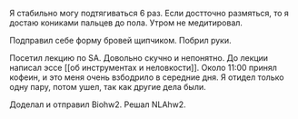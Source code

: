 Я стабильно могу подтягиваться 6 раз. Если достточно размяться, то я достаю кониками пальцев до пола. Утром не медитировал.

Подправил себе форму бровей щипчиком. Побрил руки.

Посетил лекцию по SA. Довольно скучно и непонятно. До лекции написал эссе [[об инструментах и неловкости]]. Около 11:00 принял кофеин, и это меня очень взбодрило в середние дня.
Я отидел только одну пару, потом ушел, так как другие дела были.

Доделал и отправил Biohw2. Решал NLAhw2.
